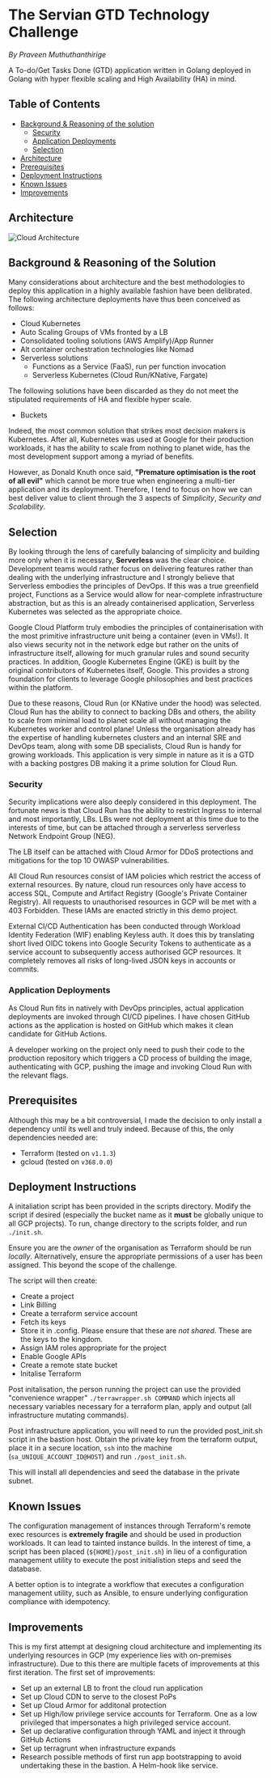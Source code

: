 # The Servian GTD Technology Challenge
_By Praveen Muthuthanthirige_

A To-do/Get Tasks Done (GTD) application written in Golang deployed in Golang with hyper flexible scaling and High Availability (HA) in mind.

## Table of Contents
* [Background & Reasoning of the solution](#background-and-reasoning)
    * [Security](#security)
    * [Application Deployments](#application_deployment)
    * [Selection](#selection)
* [Architecture](#architecture)
* [Prerequisites](#prerequisites)
* [Deployment Instructions](#deployment-instructions)
* [Known Issues](#known-issues)
* [Improvements](#improvements)


## Architecture
![Cloud Architecture](./gcloud-run-arch.png)

## Background & Reasoning of the Solution
Many considerations about architecture and the best methodologies to deploy this application in a highly available fashion have been delibrated. The following architecture deployments have thus been conceived as follows:

* Cloud Kubernetes
* Auto Scaling Groups of VMs fronted by a LB
* Consolidated tooling solutions (AWS Amplify)/App Runner
* Alt container orchestration technologies like Nomad
* Serverless solutions
    * Functions as a Service (FaaS), run per function invocation
    * Serverless Kubernetes (Cloud Run/KNative, Fargate)

The following solutions have been discarded as they do not meet the stipulated requirements of HA and flexible hyper scale.
 * Buckets

Indeed, the most common solution that strikes most decision makers is Kubernetes. After all, Kubernetes was used at Google for their production workloads, it has the ability to scale from nothing to planet wide, has the most development support among a myriad of benefits.

However, as Donald Knuth once said, **"Premature optimisation is the root of all evil"** which cannot be more true when engineering a multi-tier application and its deployment. Therefore, I tend to focus on how we can best deliver value to client through the 3 aspects of _Simplicity_, _Security and Scalability_. 

## Selection
By looking through the lens of carefully balancing of simplicity and building more only when it is necessary, **Serverless** was the clear choice. Development teams would rather focus on delivering features rather than dealing with the underlying infrastructure and I strongly believe that Serverless embodies the principles of DevOps. If this was a true greenfield project, Functions as a Service would allow for near-complete infrastructure abstraction, but as this is an already containerised application, Serverless Kubernetes was selected as the appropriate choice.

Google Cloud Platform truly embodies the principles of containerisation with the most primitive infrastructure unit being a container (even in VMs!). It also views security not in the network edge but rather on the units of infrastructure itself, allowing for much granular rules and sound security practices. In addition, Google Kubernetes Engine (GKE) is built by the original contributors of Kubernetes itself, Google. This provides a strong foundation for clients to leverage Google philosophies and best practices within the platform. 

Due to these reasons, Cloud Run (or KNative under the hood) was selected. Cloud Run has the ability to connect to backing DBs and others, the ability to scale from minimal load to planet scale all without managing the Kubernetes worker and control plane! Unless the organisation already has the expertise of handling kubernetes clusters and an internal SRE and DevOps team, along with some DB specialists, Cloud Run is handy for growing workloads. This application is very simple in nature as it is a GTD with a backing postgres DB making it a prime solution for Cloud Run.

### Security
Security implications were also deeply considered in this deployment. The fortunate news is that Cloud Run has the ability to restrict Ingress to internal and most importantly, LBs. LBs were not deployment at this time due to the interests of time, but can be attached through a serverless serverless Network Endpoint Group (NEG). 

The LB itself can be attached with Cloud Armor for DDoS protections and mitigations for the top 10 OWASP vulnerabilities. 

All Cloud Run resources consist of IAM policies which restrict the access of external resources. By nature, cloud run resources only have access to access SQL, Compute and Artifact Registry (Google's Private Container Registry). All requests to unauthorised resources in GCP will be met with a 403 Forbidden. These IAMs are enacted strictly in this demo project.

External CI/CD Authentication has been conducted through Workload Identity Federation (WIF) enabling Keyless auth. It does this by translating short lived OIDC tokens into Google Security Tokens to authenticate as a service account to subsequently access authorised GCP resources. It completely removes all risks of long-lived JSON keys in accounts or commits. 

### Application Deployments

As Cloud Run fits in natively with DevOps principles, actual application deployments are invoked through CI/CD pipelines. I have chosen GitHub actions as the application is hosted on GitHub which makes it clean candidate for GitHub Actions.

A developer working on the project only need to push their code to the production repository which triggers a CD process of building the image, authenticating with GCP, pushing the image and invoking Cloud Run with the relevant flags.

## Prerequisites

Although this may be a bit controversial, I made the decision to only install a dependency until its well and truly indeed. Because of this, the only dependencies needed are:

* Terraform (tested on `v1.1.3`)
* gcloud (tested on `v368.0.0`)

## Deployment Instructions

A initaliation script has been provided in the scripts directory. Modify the script if desired (especially the bucket name as it **must** be globally unique to all GCP projects). To run, change directory to the scripts folder, and run `./init.sh`.

Ensure you are the *owner* of the organisation as Terraform should be run *locally*. Alternatively, ensure the appropriate permissions of a user has been assigned. This beyond the scope of the challenge. 

The script will then create:
* Create a project
* Link Billing
* Create a terraform service account
* Fetch its keys 
* Store it in .config. Please ensure that these are *not shared*. These are the keys to the kingdom.
* Assign IAM roles appropriate for the project
* Enable Google APIs
* Create a remote state bucket
* Initalise Terraform

Post initalisation, the person running the project can use the provided "convenience wrapper" `./terrawrapper.sh COMMAND` which injects all necessary variables necessary for a terraform plan, apply and output (all infrastructure mutating commands).

Post infrastructure application, you will need to run the provided post_init.sh script in the bastion host. Obtain the private key from the terraform output, place it in a secure location, `ssh` into the machine (`sa_UNIQUE_ACCOUNT_ID@HOST`) and run `./post_init.sh`.

This will install all dependencies and seed the database in the private subnet.

## Known Issues

The configuration management of instances through Terraform's remote exec resources is **extremely fragile** and should be used in production workloads. It can lead to tainted instance builds. In the interest of time, a script has been placed (`${HOME}/post_init.sh`) in lieu of a configuration management utility to execute the post initialistion steps and seed the database. 

A better option is to integrate a workflow that executes a configuration management utility, such as Ansible, to ensure underlying configuration compliance with idempotency.

## Improvements

This is my first attempt at designing cloud architecture and implementing its underlying resources in GCP (my experience lies with on-premises infrastructure). Due to this there are multiple facets of improvements at this first iteration. The first set of improvements:

- Set up an external LB to front the cloud run application
- Set up Cloud CDN to serve to the closest PoPs
- Set up Cloud Armor for additonal protection
- Set up High/low privilege service accounts for Terraform. One as a low privileged that impersonates a high privileged service account.
- Set up declarative configuration through YAML and inject it through GitHub Actions
- Set up terragrunt when infrastructure expands
- Research possible methods of first run app bootstrapping to avoid undertaking these in the bastion. A Helm-hook like service.
